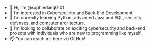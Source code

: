 - 👋 Hi, I’m @sophiedang0101
- 👀 I’m interested in Cybersecurity and Back-End Development.
- 🌱 I’m currently learning Python, advanced Java and SQL, security defenses, and computer architecture.   
- 💞️ I’m looking to collaborate on exciting cybersecurity and back-end projects with individuals who are new to programming like myself.
- 📫 You can reach me here via GitHub! 

<!---
sophiedang0101/sophiedang0101 is a ✨ special ✨ repository because its `README.md` (this file) appears on your GitHub profile.
You can click the Preview link to take a look at your changes.
--->
